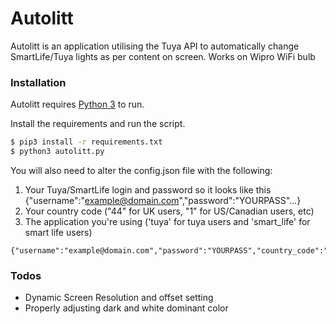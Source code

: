 # Autolitt

Autolitt is an application utilising the Tuya API to automatically change SmartLife/Tuya lights as per content on screen.
Works on Wipro WiFi bulb

### Installation

Autolitt requires [Python 3](https://www.python.org/downloads/) to run.

Install the requirements and run the script.

```sh
$ pip3 install -r requirements.txt
$ python3 autolitt.py
```

You will also need to alter the config.json file with the following:
 1. Your Tuya/SmartLife login and password so it looks like this {"username":"example@domain.com","password":"YOURPASS"...}
 2. Your country code ("44" for UK users, "1" for US/Canadian users, etc)
 3. The application you're using ('tuya' for tuya users and 'smart_life' for smart life users)

```
{"username":"example@domain.com","password":"YOURPASS","country_code":"44","application":"tuya"}
```


### Todos

 - Dynamic Screen Resolution and offset setting
 - Properly adjusting dark and white dominant color

